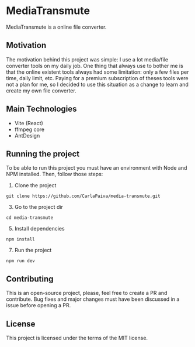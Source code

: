 # MediaTransmute

MediaTransmute is a online file converter.

## Motivation
The motivation behind this project was simple: I use a lot media/file converter tools on my daily job. One thing that always use to bother me is that the online existent tools always had some limitation: only a few files per time, daily limit, etc. Paying for a premium subscription of theses tools were not a plan for me, so I decided to use this situation as a change to learn and create my own file converter.

## Main Technologies

* Vite (React)
* ffmpeg core
* AntDesign

## Running the project
To be able to run this project you must have an environment with Node and NPM installed. Then, follow those steps:


1. Clone the project

`git clone https://github.com/CarlaPaiva/media-transmute.git`

3. Go to the project dir
   
`cd media-transmute`

5. Install dependencies
   
`npm install`

7. Run the project
   
`npm run dev`

## Contributing
This is an open-source project, please, feel free to create a PR and contribute.
Bug fixes and major changes must have been discussed in a issue before opening a PR.

## License
This project is licensed under the terms of the MIT license.
